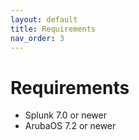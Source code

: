 ```yaml
---
layout: default
title: Requirements
nav_order: 3
---
```

# Requirements

- Splunk 7.0 or newer
- ArubaOS 7.2 or newer
